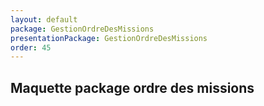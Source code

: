 ```yaml
---
layout: default
package: GestionOrdreDesMissions
presentationPackage: GestionOrdreDesMissions
order: 45
---
```


## Maquette package ordre des missions

<!-- new slide -->